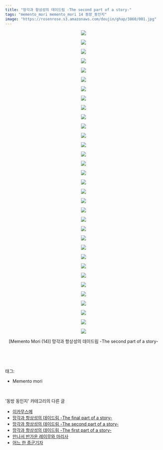 ```yaml
---
title: "망각과 항상성의 데이드림 -The second part of a story-"
tags: "memento_mori memento_mori 14 동방_동인지"
image: "https://rosenrose.s3.amazonaws.com/doujin/ghap/3860/001.jpg"
---
```

<div class="article">
<p style="text-align: center; clear: none; float: none;"><img src="{{ site.imgserver1 }}/ghap/3860/001.jpg"/></p>
<p style="text-align: center; clear: none; float: none;"><img src="{{ site.imgserver1 }}/ghap/3860/002.jpg"/></p>
<p style="text-align: center; clear: none; float: none;"><img src="{{ site.imgserver1 }}/ghap/3860/003.jpg"/></p>
<p style="text-align: center; clear: none; float: none;"><img src="{{ site.imgserver1 }}/ghap/3860/004.jpg"/></p>
<p style="text-align: center; clear: none; float: none;"><img src="{{ site.imgserver1 }}/ghap/3860/005.jpg"/></p>
<p style="text-align: center; clear: none; float: none;"><img src="{{ site.imgserver1 }}/ghap/3860/006.jpg"/></p>
<p style="text-align: center; clear: none; float: none;"><img src="{{ site.imgserver1 }}/ghap/3860/007.jpg"/></p>
<p style="text-align: center; clear: none; float: none;"><img src="{{ site.imgserver1 }}/ghap/3860/008.jpg"/></p>
<p style="text-align: center; clear: none; float: none;"><img src="{{ site.imgserver1 }}/ghap/3860/009.jpg"/></p>
<p style="text-align: center; clear: none; float: none;"><img src="{{ site.imgserver1 }}/ghap/3860/010.jpg"/></p>
<p style="text-align: center; clear: none; float: none;"><img src="{{ site.imgserver1 }}/ghap/3860/011.jpg"/></p>
<p style="text-align: center; clear: none; float: none;"><img src="{{ site.imgserver1 }}/ghap/3860/012.jpg"/></p>
<p style="text-align: center; clear: none; float: none;"><img src="{{ site.imgserver1 }}/ghap/3860/013.jpg"/></p>
<p style="text-align: center; clear: none; float: none;"><img src="{{ site.imgserver1 }}/ghap/3860/014.jpg"/></p>
<p style="text-align: center; clear: none; float: none;"><img src="{{ site.imgserver1 }}/ghap/3860/015.jpg"/></p>
<p style="text-align: center; clear: none; float: none;"><img src="{{ site.imgserver1 }}/ghap/3860/016.jpg"/></p>
<p style="text-align: center; clear: none; float: none;"><img src="{{ site.imgserver1 }}/ghap/3860/017.jpg"/></p>
<p style="text-align: center; clear: none; float: none;"><img src="{{ site.imgserver1 }}/ghap/3860/018.jpg"/></p>
<p style="text-align: center; clear: none; float: none;"><img src="{{ site.imgserver1 }}/ghap/3860/019.jpg"/></p>
<p style="text-align: center; clear: none; float: none;"><img src="{{ site.imgserver1 }}/ghap/3860/020.jpg"/></p>
<p style="text-align: center; clear: none; float: none;"><img src="{{ site.imgserver1 }}/ghap/3860/021.jpg"/></p>
<p style="text-align: center; clear: none; float: none;"><img src="{{ site.imgserver1 }}/ghap/3860/022.jpg"/></p>
<p style="text-align: center; clear: none; float: none;"><img src="{{ site.imgserver1 }}/ghap/3860/023.jpg"/></p>
<p style="text-align: center; clear: none; float: none;"><img src="{{ site.imgserver1 }}/ghap/3860/024.jpg"/></p>
<p style="text-align: center; clear: none; float: none;"><img src="{{ site.imgserver1 }}/ghap/3860/025.jpg"/></p>
<p style="text-align: center; clear: none; float: none;"><img src="{{ site.imgserver1 }}/ghap/3860/026.jpg"/></p>
<p style="text-align: center; clear: none; float: none;"><img src="{{ site.imgserver1 }}/ghap/3860/027.jpg"/></p>
<p style="text-align: center; clear: none; float: none;"><img src="{{ site.imgserver1 }}/ghap/3860/028.jpg"/></p>
<p style="text-align: center; clear: none; float: none;"><img src="{{ site.imgserver1 }}/ghap/3860/029.jpg"/></p>
<p style="text-align: center; clear: none; float: none;"><img src="{{ site.imgserver1 }}/ghap/3860/030.jpg"/></p>
<p style="text-align: center; clear: none; float: none;"><img src="{{ site.imgserver1 }}/ghap/3860/031.jpg"/></p>
<p style="text-align: center; clear: none; float: none;"><img src="{{ site.imgserver1 }}/ghap/3860/032.jpg"/></p>
<p style="text-align: center; clear: none; float: none;"><img src="{{ site.imgserver1 }}/ghap/3860/033.jpg"/></p>
<p style="text-align: center; clear: none; float: none;">[Memento Mori (14)] 망각과 항상성의 데이드림 -The second part of a story-</p>
<p><br/></p>
</div><br/>
<div class="tagTrail">
<p>태그: </p>
<ul>
<li>Memento mori</li>
</ul>
</div><br/>
<div class="another">
<p>'동방 동인지' 카테고리의 다른 글</p>
<ul>
<li><a href="/ghap_3862">이카무스메</a></li>
<li><a href="/ghap_3861">망각과 항상성의 데이드림 -The final part of a story-</a></li>
<li><a href="/ghap_3860">망각과 항상성의 데이드림 -The second part of a story-</a></li>
<li><a href="/ghap_3859">망각과 항상성의 데이드림 -The first part of a story-</a></li>
<li><a href="/ghap_3858">만나서 반가운 레이무와 마리사</a></li>
<li><a href="/ghap_3855">어느 한 종군기자</a></li>
</ul>
</div><br/>
<div class="cb_module cb_fluid">
<div class="cb_wrt cb_profile">
</div><!-- commentList close -->
</div><br/>
